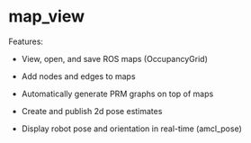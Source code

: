 map_view
========

Features:

- View, open, and save ROS maps (OccupancyGrid)

- Add nodes and edges to maps

- Automatically generate PRM graphs on top of maps

- Create and publish 2d pose estimates

- Display robot pose and orientation in real-time (amcl_pose)


